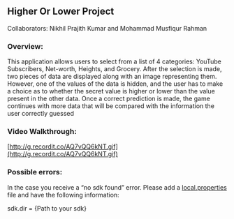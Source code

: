 ## Higher Or Lower Project

Collaborators: Nikhil Prajith Kumar and Mohammad Musfiqur Rahman

### Overview:

This application allows users to select from a list of 4 categories: YouTube Subscribers, Net-worth, Heights, and Grocery. After the selection is made, two pieces of data are displayed along with an image representing them. However, one of the values of the data is hidden, and the user has to make a choice as to whether the secret value is higher or lower than the value present in the other data. Once a correct prediction is made, the game continues with more data that will be compared with the information the user correctly guessed

### Video Walkthrough:

[http://g.recordit.co/AQ7vQQ6kNT.gif](http://g.recordit.co/AQ7vQQ6kNT.gif)

### Possible errors:

In the case you receive a “no sdk found” error. Please add a [local.properties](http://local.properties) file and have the following information:

sdk.dir = {Path to your sdk}
